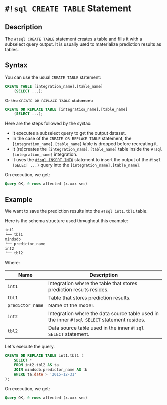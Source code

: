 # `#!sql CREATE TABLE` Statement

## Description

The `#!sql CREATE TABLE` statement creates a table and fills it with a subselect query output. It is usually used to materialize prediction results as tables.

## Syntax

You can use the usual `CREATE TABLE` statement:

```sql
CREATE TABLE [integration_name].[table_name]
    (SELECT ...);
```

Or the `CREATE OR REPLACE TABLE` statement:

```sql
CREATE OR REPLACE TABLE [integration_name].[table_name]
    (SELECT ...);
```

Here are the steps followed by the syntax:

- It executes a subselect query to get the output dataset.
- In the case of the `CREATE OR REPLACE TABLE` statement, the `[integration_name].[table_name]` table is dropped before recreating it.
- It (re)creates the `[integration_name].[table_name]` table inside the `#!sql [integration_name]` integration.
- It uses the [`#!sql INSERT INTO`](/sql/api/insert/) statement to insert the output of the `#!sql (SELECT ...)` query into the `[integration_name].[table_name]`.

On execution, we get:

```sql
Query OK, 0 rows affected (x.xxx sec)
```

## Example

We want to save the prediction results into the `#!sql int1.tbl1` table.

Here is the schema structure used throughout this example:

```bash
int1
└── tbl1
mindsdb
└── predictor_name
int2
└── tbl2
```

Where:

| Name             | Description                                                                                 |
| ---------------- | ------------------------------------------------------------------------------------------- |
| `int1`           | Integration where the table that stores prediction results resides.                         |
| `tbl1`           | Table that stores prediction results.                                                       |
| `predictor_name` | Name of the model.                                                                          |
| `int2`           | Integration where the data source table used in the inner `#!sql SELECT` statement resides. |
| `tbl2`           | Data source table used in the inner `#!sql SELECT` statement.                               |

Let's execute the query.

```sql
CREATE OR REPLACE TABLE int1.tbl1 (
    SELECT *
    FROM int2.tbl2 AS ta
    JOIN mindsdb.predictor_name AS tb
    WHERE ta.date > '2015-12-31'
);
```

On execution, we get:

```sql
Query OK, 0 rows affected (x.xxx sec)
```
